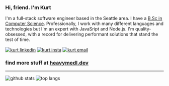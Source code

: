 ### Hi, friend. I'm Kurt

I'm a full-stack software engineer based in the Seattle area. I have a <a href="https://heavymedl.dev/edu" target="blank">B.Sc in Computer Science</a>. Professionally, I work with many different languages and technologies but I'm an expert with JavaSript and Node.js. I'm quality-obsessed, with a record for delivering performant solutions that stand the test of time.

<p align="left">
<a href="https://www.linkedin.com/in/heavymedl" target="blank"><img align="center" src="https://img.shields.io/badge/-LinkedIn-1568BF?style=for-the-badge&logo=Linkedin&logoColor=white" alt="kurt linkedin" /></a>
<a href="https://instagram.com/heavy.medl" target="blank"><img align="center" src="https://img.shields.io/badge/Instagram-E4405F.svg?style=for-the-badge&logo=Instagram&logoColor=white" alt="kurt insta" /></a>
<a href="mailto:kurtdmedley@gmail.com"><img align="center" src="https://img.shields.io/badge/-Email-E8453C?style=for-the-badge&logo=Gmail&logoColor=white" alt="kurt email" /></a>
</p>

### find more stuff at <a href="https://heavymedl.dev" target="blank">heavymedl.dev</a>

---

<p align="left">
<img src="https://github-readme-stats-heavymedl.vercel.app/api?username=heavymedl&include_all_commits=true&hide_title=true&theme=tokyonight&show_icons=true&hide_border=true" alt="github stats" />
<img align="top" src="https://github-readme-stats-heavymedl.vercel.app/api/top-langs/?username=heavymedl&hide_title=true&theme=tokyonight&show_icons=true&layout=compact&exclude_repo=archive&hide_border=true" alt="top langs" />
</p>
